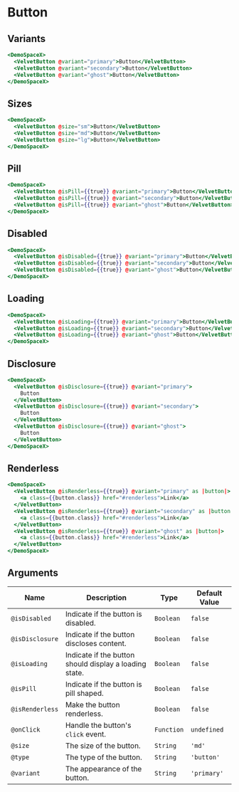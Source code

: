 # Button

## Variants

```hbs preview-template
<DemoSpaceX>
  <VelvetButton @variant="primary">Button</VelvetButton>
  <VelvetButton @variant="secondary">Button</VelvetButton>
  <VelvetButton @variant="ghost">Button</VelvetButton>
</DemoSpaceX>
```

## Sizes

```hbs preview-template
<DemoSpaceX>
  <VelvetButton @size="sm">Button</VelvetButton>
  <VelvetButton @size="md">Button</VelvetButton>
  <VelvetButton @size="lg">Button</VelvetButton>
</DemoSpaceX>
```

## Pill

```hbs preview-template
<DemoSpaceX>
  <VelvetButton @isPill={{true}} @variant="primary">Button</VelvetButton>
  <VelvetButton @isPill={{true}} @variant="secondary">Button</VelvetButton>
  <VelvetButton @isPill={{true}} @variant="ghost">Button</VelvetButton>
</DemoSpaceX>
```

## Disabled

```hbs preview-template
<DemoSpaceX>
  <VelvetButton @isDisabled={{true}} @variant="primary">Button</VelvetButton>
  <VelvetButton @isDisabled={{true}} @variant="secondary">Button</VelvetButton>
  <VelvetButton @isDisabled={{true}} @variant="ghost">Button</VelvetButton>
</DemoSpaceX>
```

## Loading

```hbs preview-template
<DemoSpaceX>
  <VelvetButton @isLoading={{true}} @variant="primary">Button</VelvetButton>
  <VelvetButton @isLoading={{true}} @variant="secondary">Button</VelvetButton>
  <VelvetButton @isLoading={{true}} @variant="ghost">Button</VelvetButton>
</DemoSpaceX>
```

## Disclosure

```hbs preview-template
<DemoSpaceX>
  <VelvetButton @isDisclosure={{true}} @variant="primary">
    Button
  </VelvetButton>
  <VelvetButton @isDisclosure={{true}} @variant="secondary">
    Button
  </VelvetButton>
  <VelvetButton @isDisclosure={{true}} @variant="ghost">
    Button
  </VelvetButton>
</DemoSpaceX>
```

## Renderless

```hbs preview-template
<DemoSpaceX>
  <VelvetButton @isRenderless={{true}} @variant="primary" as |button|>
    <a class={{button.class}} href="#renderless">Link</a>
  </VelvetButton>
  <VelvetButton @isRenderless={{true}} @variant="secondary" as |button|>
    <a class={{button.class}} href="#renderless">Link</a>
  </VelvetButton>
  <VelvetButton @isRenderless={{true}} @variant="ghost" as |button|>
    <a class={{button.class}} href="#renderless">Link</a>
  </VelvetButton>
</DemoSpaceX>
```

## Arguments

| Name            | Description                                            | Type       | Default Value |
| --------------- | ------------------------------------------------------ | ---------- | ------------- |
| `@isDisabled`   | Indicate if the button is disabled.                    | `Boolean`  | `false`       |
| `@isDisclosure` | Indicate if the button discloses content.              | `Boolean`  | `false`       |
| `@isLoading`    | Indicate if the button should display a loading state. | `Boolean`  | `false`       |
| `@isPill`       | Indicate if the button is pill shaped.                 | `Boolean`  | `false`       |
| `@isRenderless` | Make the button renderless.                            | `Boolean`  | `false`       |
| `@onClick`      | Handle the button's `click` event.                     | `Function` | `undefined`   |
| `@size`         | The size of the button.                                | `String`   | `'md'`        |
| `@type`         | The type of the button.                                | `String`   | `'button'`    |
| `@variant`      | The appearance of the button.                          | `String`   | `'primary'`   |
